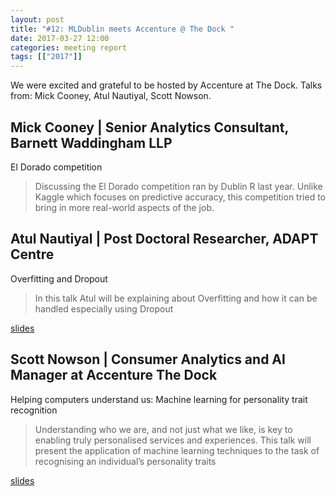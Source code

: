 ```yaml
---
layout: post
title: "#12: MLDublin meets Accenture @ The Dock "
date: 2017-03-27 12:00
categories: meeting report
tags: [["2017"]]
---
```


We were excited and grateful to be hosted by Accenture at The Dock.
Talks from: Mick Cooney, Atul Nautiyal, Scott Nowson.

## Mick Cooney | Senior Analytics Consultant, Barnett Waddingham LLP

El Dorado competition

> Discussing the El Dorado competition ran by Dublin R last year. Unlike Kaggle which focuses on predictive accuracy, this competition tried to bring in more real-world aspects of the job.

## Atul Nautiyal | Post Doctoral Researcher, ADAPT Centre

Overfitting and Dropout

> In this talk Atul will be explaining about Overfitting and how it can be handled especially using Dropout

[slides](/assets/slides/meetup_12/overfitting_dropout_atul.pdf)

## Scott Nowson | Consumer Analytics and AI Manager at Accenture The Dock

Helping computers understand us: Machine learning for personality trait recognition

> Understanding who we are, and not just what we like, is key to enabling truly personalised services and experiences. This talk will present the application of machine learning techniques to the task of recognising an individual’s personality traits

[slides](/assets/slides/meetup_12/Nowson_MLMeetup_Dublin20170327_v3_static.pdf)
